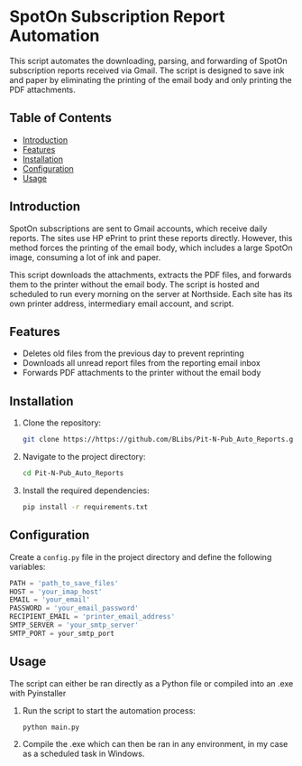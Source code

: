 # SpotOn Subscription Report Automation

This script automates the downloading, parsing, and forwarding of SpotOn subscription reports received via Gmail. The script is designed to save ink and paper by eliminating the printing of the email body and only printing the PDF attachments.

## Table of Contents

- [Introduction](#introduction)
- [Features](#features)
- [Installation](#installation)
- [Configuration](#configuration)
- [Usage](#usage)

## Introduction

SpotOn subscriptions are sent to Gmail accounts, which receive daily reports. The sites use HP ePrint to print these reports directly. However, this method forces the printing of the email body, which includes a large SpotOn image, consuming a lot of ink and paper.

This script downloads the attachments, extracts the PDF files, and forwards them to the printer without the email body. The script is hosted and scheduled to run every morning on the server at Northside. Each site has its own printer address, intermediary email account, and script.

## Features

- Deletes old files from the previous day to prevent reprinting
- Downloads all unread report files from the reporting email inbox
- Forwards PDF attachments to the printer without the email body

## Installation

1. Clone the repository:
    ```sh
    git clone https://https://github.com/BLibs/Pit-N-Pub_Auto_Reports.git
    ```
2. Navigate to the project directory:
    ```sh
    cd Pit-N-Pub_Auto_Reports
    ```
3. Install the required dependencies:
    ```sh
    pip install -r requirements.txt
    ```

## Configuration

Create a `config.py` file in the project directory and define the following variables:

```python
PATH = 'path_to_save_files'
HOST = 'your_imap_host'
EMAIL = 'your_email'
PASSWORD = 'your_email_password'
RECIPIENT_EMAIL = 'printer_email_address'
SMTP_SERVER = 'your_smtp_server'
SMTP_PORT = your_smtp_port
```

## Usage 

The script can either be ran directly as a Python file or compiled into an .exe with Pyinstaller
1. Run the script to start the automation process:
    ```sh
    python main.py
    ```
2. Compile the .exe which can then be ran in any environment, in my case as a scheduled task in Windows.
